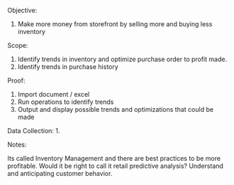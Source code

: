 Objective:

1. Make more money from storefront by selling more and buying less inventory

Scope:

1. Identify trends in inventory and optimize purchase order to profit made. 
2. Identify trends in purchase history


Proof:

1. Import document / excel
2. Run operations to identify trends 
3. Output and display possible trends and optimizations that could be made

Data Collection:
1. 




Notes:

Its called Inventory Management and there are best practices to be more profitable.
Would it be right to call it retail predictive analysis?
Understand and anticipating customer behavior. 

